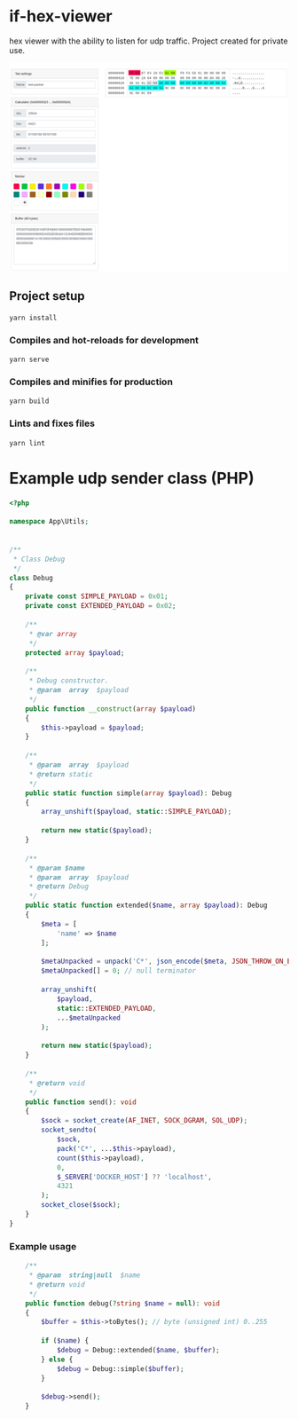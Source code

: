 # if-hex-viewer

hex viewer with the ability to listen for udp traffic. Project created for private use.

![screenshot](https://github.com/knobik/if-hex-viewer/blob/master/screenshot.png?raw=true)

## Project setup
```
yarn install
```

### Compiles and hot-reloads for development
```
yarn serve
```

### Compiles and minifies for production
```
yarn build
```

### Lints and fixes files
```
yarn lint
```

# Example udp sender class (PHP)

```php
<?php

namespace App\Utils;


/**
 * Class Debug
 */
class Debug
{
    private const SIMPLE_PAYLOAD = 0x01;
    private const EXTENDED_PAYLOAD = 0x02;

    /**
     * @var array
     */
    protected array $payload;

    /**
     * Debug constructor.
     * @param  array  $payload
     */
    public function __construct(array $payload)
    {
        $this->payload = $payload;
    }

    /**
     * @param  array  $payload
     * @return static
     */
    public static function simple(array $payload): Debug
    {
        array_unshift($payload, static::SIMPLE_PAYLOAD);

        return new static($payload);
    }

    /**
     * @param $name
     * @param  array  $payload
     * @return Debug
     */
    public static function extended($name, array $payload): Debug
    {
        $meta = [
            'name' => $name
        ];

        $metaUnpacked = unpack('C*', json_encode($meta, JSON_THROW_ON_ERROR, 512));
        $metaUnpacked[] = 0; // null terminator

        array_unshift(
            $payload,
            static::EXTENDED_PAYLOAD,
            ...$metaUnpacked
        );

        return new static($payload);
    }

    /**
     * @return void
     */
    public function send(): void
    {
        $sock = socket_create(AF_INET, SOCK_DGRAM, SOL_UDP);
        socket_sendto(
            $sock,
            pack('C*', ...$this->payload),
            count($this->payload),
            0,
            $_SERVER['DOCKER_HOST'] ?? 'localhost',
            4321
        );
        socket_close($sock);
    }
}
```

### Example usage
```php
    /**
     * @param  string|null  $name
     * @return void
     */
    public function debug(?string $name = null): void
    {
        $buffer = $this->toBytes(); // byte (unsigned int) 0..255

        if ($name) {
            $debug = Debug::extended($name, $buffer);
        } else {
            $debug = Debug::simple($buffer);
        }

        $debug->send();
    }
```
